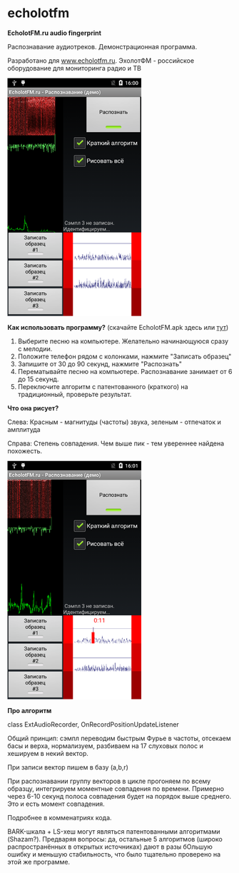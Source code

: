 # echolotfm

**EcholotFM.ru audio fingerprint**

Распознавание аудиотреков. Демонстрационная программа.

Разработано для www.echolotfm.ru.  ЭхолотФМ - российское оборудование для мониторинга радио и ТВ

<img width=300 src=device-2016-07-01-150014.png>

**Как использовать программу?** (скачайте EcholotFM.apk здесь или <a href=https://yadi.sk/d/zA8WYQGmsvyvZ>тут</a>) 

1. Выберите песню на компьютере. Желательно начинающуюся сразу с мелодии.
2. Положите телефон рядом с колонками, нажмите "Записать образец"
3. Запишите от 30 до 90 секунд, нажмите "Распознать"
4. Перематывайте песню на компьютере. Распознавание занимает от 6 до 15 секунд.
5. Переключите алгоритм с патентованного (краткого) на традиционный, проверьте результат.

**Что она рисует?**

Слева: 
Красным - магнитуды (частоты) звука, зеленым - отпечаток и амплитуда

Справа:
Степень совпадения. Чем выше пик - тем увереннее найдена похожесть. 

<img width=300 src=device-2016-07-01-150135.png>


**Про алгоритм**

class ExtAudioRecorder, OnRecordPositionUpdateListener

Общий принцип: сэмпл переводим быстрым Фурье в частоты, отсекаем басы и верха, нормализуем, разбиваем на 17 слуховых полос и хешируем в некий вектор.

При записи вектор пишем в базу (a,b,r)

При распознавании группу векторов в цикле прогоняем по всему образцу, интегрируем моментные совпадения по времени. Примерно через 6-10 секунд полоса совпадения будет на порядок выше среднего. Это и есть момент совпадения.

Подробнее в комменатриях кода.

BARK-шкала + LS-хеш могут являться патентованными алгоритмами (Shazam?). Предваряя вопросы: да, остальные 5 алгоритмов (широко распространённых в открытых источниках) дают в разы бОльшую ошибку и меньшую стабильность, что было тщательно проверено на этой же программе. 